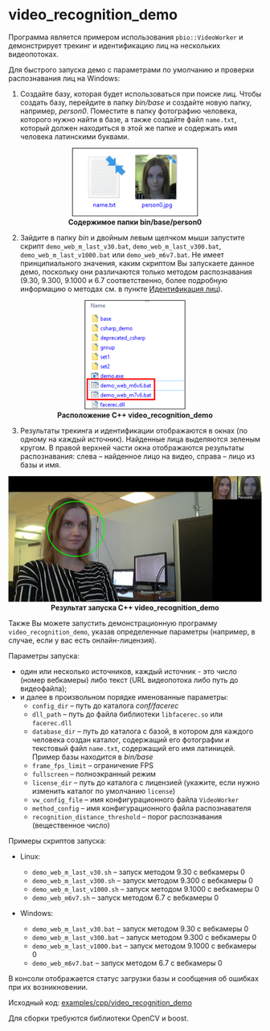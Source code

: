 # video_recognition_demo

Программа является примером использования `pbio::VideoWorker` и демонстрирует трекинг и идентификацию лиц на нескольких видеопотоках.

Для быстрого запуска демо с параметрами по умолчанию и проверки распознавания лиц на Windows:

1. Создайте базу, которая будет использоваться при поиске лиц. Чтобы создать базу, перейдите в папку *bin/base* и создайте новую папку, например, *person0*. Поместите в папку фотографию человека, которого нужно найти в базе, а также создайте файл `name.txt`, который должен находиться в этой же папке и содержать имя человека латинскими буквами.

<p align="center">
<img width="250" src="../../img/video_rec_base_folder.png"><br>
<b>Содержимое папки bin/base/person0</b>
</p>

2. Зайдите в папку *bin* и двойным левым щелчком мыши запустите скрипт `demo_web_m_last_v30.bat`, `demo_web_m_last_v300.bat`, `demo_web_m_last_v1000.bat` или `demo_web_m6v7.bat`. Не имеет принципиального значения, каким скриптом Вы запускаете данное демо, поскольку они различаются только методом распознавания (9.30, 9.300, 9.1000 и 6.7 соответственно, более подробную информацию о методах см. в пункте [Идентификация лиц](../../development/face_identification.md)).

<p align="center">
<img width="200" src="../../img/cpp_video_recognition.png"><br>
<b>Расположение C++ video_recognition_demo</b>
</p>

3. Результаты трекинга и идентификации отображаются в окнах (по одному на каждый источник). Найденные лица выделяются зеленым кругом. В правой верхней части окна отображаются результаты распознавания: слева – найденное лицо на видео, справа – лицо из базы и имя.

<p align="center">
<img width="700" src="../../img/video_rec_demo_result.png"><br>
<b>Результат запуска C++ video_recognition_demo</b>
</p>

Также Вы можете запустить демонстрационную программу `video_recognition_demo`, указав определенные параметры (например, в случае, если у вас есть онлайн-лицензия).

Параметры запуска:

* один или несколько источников, каждый источник - это число (номер вебкамеры) либо текст (URL видеопотока либо путь до видеофайла);
* и далее в произвольном порядке именованные параметры:
    * `config_dir` – путь до каталога *conf/facerec*
    * `dll_path` – путь до файла библиотеки `libfacerec.so` или `facerec.dll`
    * `database_dir` – путь до каталога с базой, в котором для каждого человека создан каталог, содержащий его фотографии и текстовый файл `name.txt`, содержащий его имя латиницей. Пример базы находится в *bin/base*
    * `frame_fps_limit` – ограничение FPS
    * `fullscreen` – полноэкранный режим
    * `license_dir` – путь до каталога с лицензией (укажите, если нужно изменить каталог по умолчанию `license`)
    * `vw_config_file` – имя конфигурационного файла `VideoWorker`
    * `method_config` – имя конфигурационного файла распознавателя
    * `recognition_distance_threshold` – порог распознавания (вещественное число)

Примеры скриптов запуска:

* Linux:
    * `demo_web_m_last_v30.sh` – запуск методом 9.30 с вебкамеры 0
    * `demo_web_m_last_v300.sh` – запуск методом 9.300 с вебкамеры 0
    * `demo_web_m_last_v1000.sh` – запуск методом 9.1000 с вебкамеры 0
    * `demo_web_m6v7.sh` – запуск методом 6.7 с вебкамеры 0

* Windows:
    * `demo_web_m_last_v30.bat` – запуск методом 9.30 с вебкамеры 0
    * `demo_web_m_last_v300.bat` – запуск методом 9.300 с вебкамеры 0
    * `demo_web_m_last_v1000.bat` – запуск методом 9.1000 с вебкамеры 0
    * `demo_web_m6v7.bat` – запуск методом 6.7 с вебкамеры 0

В консоли отображается статус загрузки базы и сообщения об ошибках при их возникновении.

Исходный код: [examples/cpp/video_recognition_demo](../../../examples/cpp/video_recognition_demo)

Для сборки требуются библиотеки OpenCV и boost.

